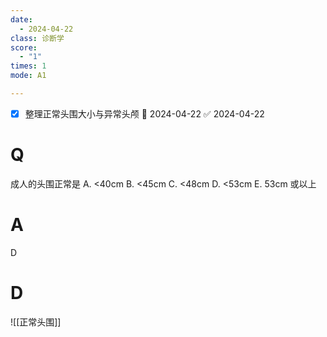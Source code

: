 ```yaml
---
date:
  - 2024-04-22
class: 诊断学
score:
  - "1"
times: 1
mode: A1

--- 
```

- [x] 整理正常头围大小与异常头颅 📅 2024-04-22 ✅ 2024-04-22


# Q
成人的头围正常是
A. <40cm B. <45cm C. <48cm
D. <53cm E. 53cm 或以上


# A

D



# D
![[正常头围]]